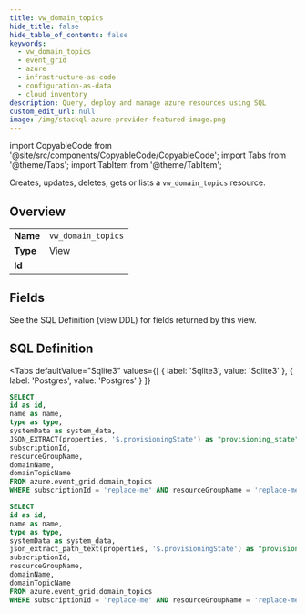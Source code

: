 ```yaml
--- 
title: vw_domain_topics
hide_title: false
hide_table_of_contents: false
keywords:
  - vw_domain_topics
  - event_grid
  - azure
  - infrastructure-as-code
  - configuration-as-data
  - cloud inventory
description: Query, deploy and manage azure resources using SQL
custom_edit_url: null
image: /img/stackql-azure-provider-featured-image.png
---
```


import CopyableCode from '@site/src/components/CopyableCode/CopyableCode';
import Tabs from '@theme/Tabs';
import TabItem from '@theme/TabItem';

Creates, updates, deletes, gets or lists a <code>vw_domain_topics</code> resource.

## Overview
<table><tbody>
<tr><td><b>Name</b></td><td><code>vw_domain_topics</code></td></tr>
<tr><td><b>Type</b></td><td>View</td></tr>
<tr><td><b>Id</b></td><td><CopyableCode code="azure.event_grid.vw_domain_topics" /></td></tr>
</tbody></table>

## Fields

See the SQL Definition (view DDL) for fields returned by this view.

## SQL Definition

<Tabs
defaultValue="Sqlite3"
values={[
{ label: 'Sqlite3', value: 'Sqlite3' },
{ label: 'Postgres', value: 'Postgres' }
]}
>
<TabItem value="Sqlite3">

```sql
SELECT
id as id,
name as name,
type as type,
systemData as system_data,
JSON_EXTRACT(properties, '$.provisioningState') as "provisioning_state",
subscriptionId,
resourceGroupName,
domainName,
domainTopicName
FROM azure.event_grid.domain_topics
WHERE subscriptionId = 'replace-me' AND resourceGroupName = 'replace-me' AND domainName = 'replace-me';
```

</TabItem>
<TabItem value="Postgres">

```sql
SELECT
id as id,
name as name,
type as type,
systemData as system_data,
json_extract_path_text(properties, '$.provisioningState') as "provisioning_state",
subscriptionId,
resourceGroupName,
domainName,
domainTopicName
FROM azure.event_grid.domain_topics
WHERE subscriptionId = 'replace-me' AND resourceGroupName = 'replace-me' AND domainName = 'replace-me';
```

</TabItem>
</Tabs>
